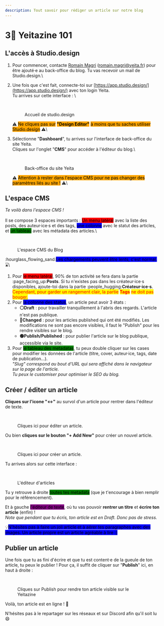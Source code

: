 ```yaml
---
description: Tout savoir pour rédiger un article sur notre blog
---
```


# 3⃣ Yeitazine 101

## L'accès à Studio.design

1. Pour commencer, contacte [Romain Magri](http://localhost:5000/u/XzDIwN53YqMfH0vKnx5LAa4Nndm2 "mention") ([romain.magri@yeita.fr](http://localhost:5000/u/XzDIwN53YqMfH0vKnx5LAa4Nndm2)) pour être ajouté·e au back-office du blog. Tu vas recevoir un mail de Studio.design.\

2.  Une fois que c'est fait, connecte-toi sur [https://app.studio.design/](https://app.studio.design/) avec ton login Yeita. \
    Tu arrives sur cette interface : \


    <figure><img src="../../.gitbook/assets/Capture d’écran 2023-04-24 à 16.19.54.png" alt=""><figcaption><p>Accueil de studio.design</p></figcaption></figure>

    :warning: <mark style="background-color:orange;">Ne cliques pas sur</mark> <mark style="background-color:orange;"></mark><mark style="background-color:orange;">**"Design Editor"**</mark> <mark style="background-color:orange;"></mark><mark style="background-color:orange;">à moins que tu saches utiliser Studio.design</mark> :warning:\

3.  Sélectionne "**Dashboard**", tu arrives sur l'interface de back-office du site Yeita.\
    Cliques sur l'onglet "**CMS**" pour accéder à l'éditeur du blog.\


    <figure><img src="../../.gitbook/assets/Capture d’écran 2023-04-24 à 16.33.39.png" alt=""><figcaption><p>Back-office du site Yeita</p></figcaption></figure>

    :warning: <mark style="background-color:orange;">Attention à rester dans l'espace CMS pour ne pas changer des paramètres liés au site !</mark> :warning:\


## L'espace CMS

_Te voilà dans l'espace CMS !_ \
\
Il se compose 3 espaces importants : <mark style="background-color:red;">Un menu latéral</mark> avec la liste des posts, des auteur·ice·s et des tags, <mark style="background-color:blue;">une colonne</mark> avec le statut des articles, et <mark style="background-color:green;">un tableau</mark> avec les métadata des articles.\


<figure><img src="../../.gitbook/assets/Capture d’écran 2023-04-24 à 16.42.40.png" alt=""><figcaption><p>L'espace CMS du Blog</p></figcaption></figure>

:hourglass\_flowing\_sand:<mark style="background-color:blue;">Les chargements peuvent être lents, c'est normal.</mark> :hourglass:\


1. Pour <mark style="background-color:red;">le menu latéral</mark>, 90% de ton activité se fera dans la partie :page\_facing\_up:**Posts**. Si tu n'existes pas dans les créateur·ice·s disponibles, ajoute-toi dans la partie :people\_hugging:**Créateur·ice·s**. \
   <mark style="color:red;">Cependant, pour garder un rangement clair, la partie</mark> <mark style="color:red;"></mark><mark style="color:red;">**Tags**</mark> <mark style="color:red;"></mark><mark style="color:red;">ne doit pas bouger.</mark>
2. Pour <mark style="background-color:blue;">la colonne des status</mark>, un article peut avoir 3 états :&#x20;
   * **⚪️Draft** : pour travailler tranquillement à l'abris des regards. L'article n'est pas publique.
   * **🔵Changed** : pour les articles published qui ont été modifiés. Les modifications ne sont pas encore visibles, il faut le "Publish" pour les rendre visibles sur le blog.
   * **🟢Publish/Published** : pour publier l'article sur le blog publique, accessible via le site.
3. Pour <mark style="background-color:green;">le tableau des metadatas</mark>, tu peux double cliquer sur les cases pour modifier les données de l'article (titre, cover, auteur·ice, tags, date de publication...). \
   _"Slug" correspond au bout d'URL qui sera affiché dans le navigateur sur la page de l'article._ \
   _Tu peux le customiser pour optimiser le SEO du blog._

## Créer / éditer un article

**Cliques sur l'icone "↔"** au survol d'un article pour rentrer dans l'éditeur de texte.

<figure><img src="../../.gitbook/assets/Capture d’écran 2023-04-24 à 17.13.53.png" alt=""><figcaption><p>Cliques ici pour éditer un article.</p></figcaption></figure>

Ou bien **cliques sur le bouton "+ Add New"** pour créer un nouvel article.

<figure><img src="../../.gitbook/assets/Capture d’écran 2023-04-24 à 17.19.02.png" alt=""><figcaption><p>Cliques ici pour créer un article.</p></figcaption></figure>

Tu arrives alors sur cette interface : &#x20;

<figure><img src="../../.gitbook/assets/Capture d’écran 2023-04-25 à 10.39.00.png" alt=""><figcaption><p>L'éditeur d'articles</p></figcaption></figure>

Tu y retrouve à droite <mark style="background-color:green;">toutes tes metadata</mark> (que je t'encourage à bien remplir pour le référencement).

Et à gauche <mark style="background-color:purple;">l'éditeur de texte</mark>, où tu vas pouvoir **rentrer un titre** et **écrire ton article** (enfin) ! \
_Note que pendant que tu écris, ton article est en Draft. Donc pas de stress._

:bulb:<mark style="background-color:blue;">N'hésites pas à faire un joli article et à aérer tes paragraphes avec des images. Un article propre est un article agréable à lire :)</mark>&#x20;

## Publier un article

Une fois que tu as fini d'écrire et que tu est content·e de la gueule de ton article, tu peux le publier ! Pour ça, il suffit de cliquer sur "**Publish**" ici, en haut à droite :&#x20;

<figure><img src="../../.gitbook/assets/Capture d’écran 2023-04-25 à 10.45.48.png" alt=""><figcaption><p>Cliques sur Publish pour rendre ton article visible sur le Yeitazine</p></figcaption></figure>

Voilà, ton article est en ligne ! :tada:

N'hésites pas à le repartager sur les réseaux et sur Discord afin qu'il soit lu :smile:
